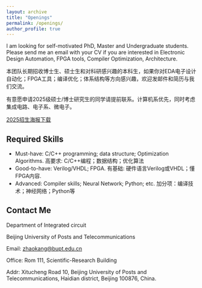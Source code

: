 ```yaml
---
layout: archive
title: "Openings"
permalink: /openings/
author_profile: true
---
```


I am looking for self-motivated PhD, Master and Undergraduate students. Please send me an email with your CV if you are interested in Electronic Design Automation, FPGA tools, Compiler Optimization, Architecture.

本团队长期招收博士生、硕士生和对科研感兴趣的本科生，如果你对EDA电子设计自动化；FPGA工具；编译优化；体系结构等方向感兴趣，欢迎发邮件和简历与我们交流。

有意愿申请2025级硕士/博士研究生的同学请提前联系。计算机系优先，同时考虑集成电路、电子系、微电子。

[2025招生海报下载](https://zhaokang-lab.github.io/Recruit_BUPT_ZhaoKang_EDA_2025.pdf)

## Required Skills

- Must-have: C/C++ programming; data structure; Optimization Algorithms. 高要求: C/C++编程；数据结构；优化算法
- Good-to-have: Verilog/VHDL; FPGA. 有基础: 硬件语言Verilog或VHDL；懂FPGA内容.
- Advanced: Compiler skills; Neural Network; Python; etc. 加分项：编译技术；神经网络；Python等



## Contact Me

Department of Integrated circuit

Beijing University of Posts and Telecommunications
 
 Email: zhaokang@bupt.edu.cn
 
 Office: Rom 111, Scientific-Research Building
 
 Addr: Xitucheng Road 10, Beijing University of Posts and Telecommunications, Haidian district, Beijing 100876, China.
